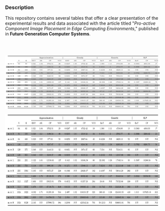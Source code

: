 ### Description 

This repository contains several tables that offer a clear presentation of the experimental results and data associated with the article titled "_Pro-active Component Image Placement in Edge Computing Environments_," published in **Future Generation Computer Systems**.

<br><br>

![alt text](Barabasi-Albert.png)

<p align="center">
  <img width="600" height="300" src="Barabasi-Albert.png"/>
</p>

